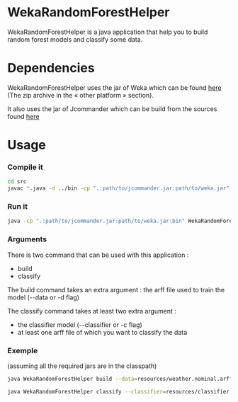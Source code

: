 WekaRandomForestHelper
======================

WekaRandomForestHelper is a java application that help you to build random forest models and classify some data.

# Dependencies

WekaRandomForestHelper uses the jar of Weka which can be found [here](http://www.cs.waikato.ac.nz/ml/weka/downloading.html) (The zip archive in the « other platform » section).

It also uses the jar of Jcommander which can be build from the sources found [here](https://github.com/cbeust/jcommander)

# Usage

### Compile it

```bash
cd src
javac *.java -d ../bin -cp ".:path/to/jcommander.jar:path/to/weka.jar"
```

### Run it

```bash
java -cp ".:path/to/jcommander.jar:path/to/weka.jar:bin" WekaRandomForestHelper [arguments]
```

### Arguments

There is two command that can be used with this application :
* build
* classify

The build command takes an extra argument :
the arff file used to train the model (--data or -d flag)

The classify command takes at least two extra argument :
* the classifier model (--classifier or -c flag)
* at least one arff file of which you want to classify the data

### Exemple

(assuming all the required jars are in the classpath)

```bash
java WekaRandomForestHelper build --data=resources/weather.nominal.arff
```

```bash
java WekaRandomForestHelper classify --classifier=resources/classifier.model resources/testweather.nominal.arff
```
